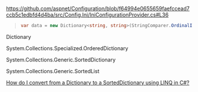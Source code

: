 https://github.com/aspnet/Configuration/blob/f64994e0655659faefccead7ccb5c1edbfd4d4ba/src/Config.Ini/IniConfigurationProvider.cs#L36

> ```csharp
> var data = new Dictionary<string, string>(StringComparer.OrdinalIgnoreCase);
> ```

Dictionary

System.Collections.Specialized.OrderedDictionary

System.Collections.Generic.SortedDictionary

System.Collections.Generic.SortedList

[How do I convert from a Dictionary to a SortedDictionary using LINQ in C#?](https://stackoverflow.com/questions/451717/how-do-i-convert-from-a-dictionary-to-a-sorteddictionary-using-linq-in-c)

